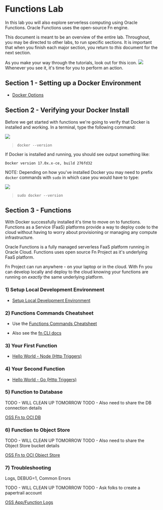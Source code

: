 # Functions Lab

In this lab you will also explore serverless computing using Oracle Functions. 
Oracle Functions uses the open-source Fn engine.

This document is meant to be an overview of the entire lab.  Throughout, you may
be directed to other labs, to run specific sections.  It is important that when
you finish each major section, you return to *this* document for the next
section.

As you make your way through the tutorials, look out for this icon.
![](images/userinput.png) Whenever you see it, it's time for you to
perform an action.

## Section 1 - Setting up a Docker Environment

* [Docker Options](vm.md)

## Section 2 - Verifying your Docker Install

Before we get started with functions we're going to verify that Docker is
installed and working. In a terminal, type the following command:

![](images/userinput.png)
>```
> docker --version
>```

If Docker is installed and running, you should see output something like:

```
Docker version 17.0x.x-ce, build 276fd32
```

NOTE: Depending on how you've installed Docker you may need to prefix `docker`
commands with `sudo` in which case you would have to type:

![](images/userinput.png)
>```
> sudo docker --version
>```

## Section 3 - Functions

With Docker successfully installed it's time to move on to functions.
Functions as a Service (FaaS) platforms provide a way to deploy code to
the cloud without having to worry about provisioning or managing any compute
infrastructure. 

Oracle Functions is a fully managed serverless FaaS platform running in Oracle 
Cloud. Functions uses open source Fn Project as it's underlying FaaS platform.

Fn Project can run anywhere - on your laptop or in the cloud. With Fn you can develop
locally and deploy to the cloud knowing your functions are running on *exactly* 
the same underlying platform.


### 1) Setup Local Development Environment

* [Setup Local Development Environment](3-1-SetupEnv.md)


### 2) Functions Commands Cheatsheet

* Use the [Functions Commands Cheatsheet](https://github.com/sachin-pikle/functionslab/wiki/Functions-Commands-Cheatsheet)

* Also see the [fn CLI docs](https://github.com/fnproject/docs/blob/master/cli/README.md)


### 3) Your First Function

* [Hello World - Node (Http Triggers)](3-2-NodeHello.md)


### 4) Your Second Function

* [Hello World - Go (Http Triggers)](3-3-GoHello.md)


### 5) Function to Database

TODO - WILL CLEAN UP TOMORROW
TODO - Also need to share the DB connection details

[OSS Fn to OCI DB](https://github.com/abhirockzz/fn-oracledb-java)

### 6) Function to Object Store

TODO - WILL CLEAN UP TOMORROW
TODO - Also need to share the Object Store bucket details

[OSS Fn to OCI Object Store](https://github.com/abhirockzz/fn-oci-obj-store-sample)

### 7) Troubleshooting

Logs, DEBUG=1, Common Errors

TODO - WILL CLEAN UP TOMORROW
TODO - Ask folks to create a papertrail account

[OSS App/Function Logs](https://github.com/abhirockzz/fn-syslog-example)

